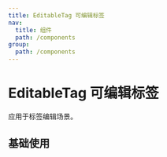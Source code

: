 ```yaml
---
title: EditableTag 可编辑标签
nav:
  title: 组件
  path: /components
group:
  path: /components
---
```


# EditableTag 可编辑标签

应用于标签编辑场景。
 
## 基础使用

<code src="./demo/index.tsx" />

<API></API>
